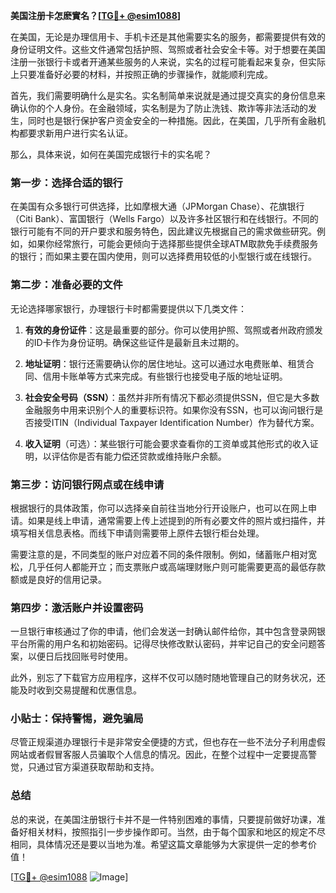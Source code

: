**美国注册卡怎麽實名？[[TG💪+ @esim1088](https://t.me/s/esim1088)]**

在美国，无论是办理信用卡、手机卡还是其他需要实名的服务，都需要提供有效的身份证明文件。这些文件通常包括护照、驾照或者社会安全卡等。对于想要在美国注册一张银行卡或者开通某些服务的人来说，实名的过程可能看起来复杂，但实际上只要准备好必要的材料，并按照正确的步骤操作，就能顺利完成。

首先，我们需要明确什么是实名。实名制简单来说就是通过提交真实的身份信息来确认你的个人身份。在金融领域，实名制是为了防止洗钱、欺诈等非法活动的发生，同时也是银行保护客户资金安全的一种措施。因此，在美国，几乎所有金融机构都要求新用户进行实名认证。

那么，具体来说，如何在美国完成银行卡的实名呢？

### 第一步：选择合适的银行

在美国有众多银行可供选择，比如摩根大通（JPMorgan Chase）、花旗银行（Citi Bank）、富国银行（Wells Fargo）以及许多社区银行和在线银行。不同的银行可能有不同的开户要求和服务特色，因此建议先根据自己的需求做些研究。例如，如果你经常旅行，可能会更倾向于选择那些提供全球ATM取款免手续费服务的银行；而如果主要在国内使用，则可以选择费用较低的小型银行或在线银行。

### 第二步：准备必要的文件

无论选择哪家银行，办理银行卡时都需要提供以下几类文件：

1. **有效的身份证件**：这是最重要的部分。你可以使用护照、驾照或者州政府颁发的ID卡作为身份证明。确保这些证件是最新且未过期的。
   
2. **地址证明**：银行还需要确认你的居住地址。这可以通过水电费账单、租赁合同、信用卡账单等方式来完成。有些银行也接受电子版的地址证明。

3. **社会安全号码（SSN）**：虽然并非所有情况下都必须提供SSN，但它是大多数金融服务中用来识别个人的重要标识符。如果你没有SSN，也可以询问银行是否接受ITIN（Individual Taxpayer Identification Number）作为替代方案。

4. **收入证明**（可选）：某些银行可能会要求查看你的工资单或其他形式的收入证明，以评估你是否有能力偿还贷款或维持账户余额。

### 第三步：访问银行网点或在线申请

根据银行的具体政策，你可以选择亲自前往当地分行开设账户，也可以在网上申请。如果是线上申请，通常需要上传上述提到的所有必要文件的照片或扫描件，并填写相关信息表格。而线下申请则需要带上原件去银行柜台处理。

需要注意的是，不同类型的账户对应着不同的条件限制。例如，储蓄账户相对宽松，几乎任何人都能开立；而支票账户或高端理财账户则可能需要更高的最低存款额或是良好的信用记录。

### 第四步：激活账户并设置密码

一旦银行审核通过了你的申请，他们会发送一封确认邮件给你，其中包含登录网银平台所需的用户名和初始密码。记得尽快修改默认密码，并牢记自己的安全问题答案，以便日后找回账号时使用。

此外，别忘了下载官方应用程序，这样不仅可以随时随地管理自己的财务状况，还能及时收到交易提醒和优惠信息。

### 小贴士：保持警惕，避免骗局

尽管正规渠道办理银行卡是非常安全便捷的方式，但也存在一些不法分子利用虚假网站或者假冒客服人员骗取个人信息的情况。因此，在整个过程中一定要提高警觉，只通过官方渠道获取帮助和支持。

### 总结

总的来说，在美国注册银行卡并不是一件特别困难的事情，只要提前做好功课，准备好相关材料，按照指引一步步操作即可。当然，由于每个国家和地区的规定不尽相同，具体情况还是要以当地为准。希望这篇文章能够为大家提供一定的参考价值！

[[TG💪+ @esim1088](https://t.me/s/esim1088) ![Image](https://i.postimg.cc/4NQfJmqS/Snipaste-2025-05-13-00-14-12.png)]